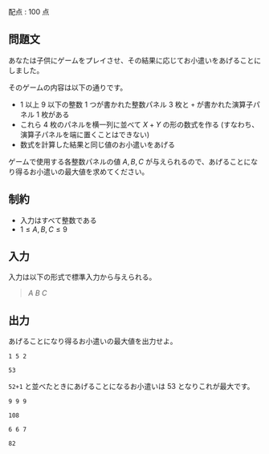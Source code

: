 配点 : $100$ 点

## 問題文

あなたは子供にゲームをプレイさせ、その結果に応じてお小遣いをあげることにしました。

そのゲームの内容は以下の通りです。

- $1$ 以上 $9$ 以下の整数 $1$ つが書かれた整数パネル $3$ 枚と `+` が書かれた演算子パネル $1$ 枚がある
- これら $4$ 枚のパネルを横一列に並べて $X + Y$ の形の数式を作る (すなわち、演算子パネルを端に置くことはできない)
- 数式を計算した結果と同じ値のお小遣いをあげる

ゲームで使用する各整数パネルの値 $A, B, C$ が与えられるので、あげることになり得るお小遣いの最大値を求めてください。

## 制約

- 入力はすべて整数である
- $1 \leq A, B, C \leq 9$

## 入力

入力は以下の形式で標準入力から与えられる。

> $A$ $B$ $C$

## 出力

あげることになり得るお小遣いの最大値を出力せよ。

```input1
1 5 2
```

```output1
53
```

`52+1` と並べたときにあげることになるお小遣いは $53$ となりこれが最大です。

```input2
9 9 9
```

```output2
108
```

```input3
6 6 7
```

```output3
82
```